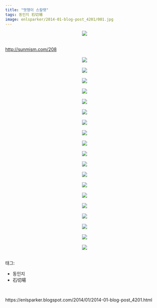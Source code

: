```yaml
---
title: "멋쟁이 스칼렛"
tags: 동인지 石切場
image: enlsparker/2014-01-blog-post_4201/001.jpg
---
```

<div class="article">
<div class="post-body entry-content" id="post-body-5135935691486224434" itemprop="description articleBody">
<div class="separator" style="clear: both; text-align: center;">
<a href="//3.bp.blogspot.com/-sZcHGgI-j7w/Us0g6JIQp1I/AAAAAAAABEE/3WM1syNDldY/s1600/Image_01.jpg" imageanchor="1" style="margin-left: 1em; margin-right: 1em;"><img border="0" src="{{ site.nasurl }}/enlsparker/2014-01-blog-post_4201/Image_01.jpg"/></a></div>
<br/>
<a name="more"></a><br/>
<a href="http://sunmism.com/208">http://sunmism.com/208</a><br/>
<div style="text-align: center;">
<br/></div>
<div class="separator" style="clear: both; text-align: center;">
<a href="//3.bp.blogspot.com/-A_2W5vOpRGY/Us0g6OUlsdI/AAAAAAAABEA/E3r10bA4mpg/s1600/Image_02.jpg" imageanchor="1" style="margin-left: 1em; margin-right: 1em;"><img border="0" src="{{ site.nasurl }}/enlsparker/2014-01-blog-post_4201/Image_02.jpg"/></a></div>
<br/>
<div class="separator" style="clear: both; text-align: center;">
<a href="//3.bp.blogspot.com/-ghfOiBs-3Qk/Us0g6PWuWtI/AAAAAAAABD8/xGhRRwkRWnw/s1600/Image_03.jpg" imageanchor="1" style="margin-left: 1em; margin-right: 1em;"><img border="0" src="{{ site.nasurl }}/enlsparker/2014-01-blog-post_4201/Image_03.jpg"/></a></div>
<br/>
<div class="separator" style="clear: both; text-align: center;">
<a href="//4.bp.blogspot.com/-mYoA4VA-MmU/Us0g63SSN1I/AAAAAAAABEY/3dLmAGUvAT8/s1600/Image_04.jpg" imageanchor="1" style="margin-left: 1em; margin-right: 1em;"><img border="0" src="{{ site.nasurl }}/enlsparker/2014-01-blog-post_4201/Image_04.jpg"/></a></div>
<br/>
<div class="separator" style="clear: both; text-align: center;">
<a href="//2.bp.blogspot.com/-PVOVT1CBuXU/Us0g672NqjI/AAAAAAAABEc/pksOMzACf9o/s1600/Image_05.jpg" imageanchor="1" style="margin-left: 1em; margin-right: 1em;"><img border="0" src="{{ site.nasurl }}/enlsparker/2014-01-blog-post_4201/Image_05.jpg"/></a></div>
<br/>
<div class="separator" style="clear: both; text-align: center;">
<a href="//2.bp.blogspot.com/-XQtjMA1RyYU/Us0g7HnnMeI/AAAAAAAABEQ/0tzm7rxfXLs/s1600/Image_06.jpg" imageanchor="1" style="margin-left: 1em; margin-right: 1em;"><img border="0" src="{{ site.nasurl }}/enlsparker/2014-01-blog-post_4201/Image_06.jpg"/></a></div>
<br/>
<div class="separator" style="clear: both; text-align: center;">
<a href="//4.bp.blogspot.com/-4SYfI7SXEqU/Us0g76YCZcI/AAAAAAAABEs/89UqsB15D9s/s1600/Image_07.jpg" imageanchor="1" style="margin-left: 1em; margin-right: 1em;"><img border="0" src="{{ site.nasurl }}/enlsparker/2014-01-blog-post_4201/Image_07.jpg"/></a></div>
<br/>
<div class="separator" style="clear: both; text-align: center;">
<a href="//4.bp.blogspot.com/-zdZY66jwtC4/Us0g8O0jzoI/AAAAAAAABEw/kMZt_QPdxio/s1600/Image_08.jpg" imageanchor="1" style="margin-left: 1em; margin-right: 1em;"><img border="0" src="{{ site.nasurl }}/enlsparker/2014-01-blog-post_4201/Image_08.jpg"/></a></div>
<br/>
<div class="separator" style="clear: both; text-align: center;">
<a href="//4.bp.blogspot.com/-6e63tcyP8hY/Us0g8E7ukRI/AAAAAAAABE0/xgIJpzADijI/s1600/Image_09.jpg" imageanchor="1" style="margin-left: 1em; margin-right: 1em;"><img border="0" src="{{ site.nasurl }}/enlsparker/2014-01-blog-post_4201/Image_09.jpg"/></a></div>
<br/>
<div class="separator" style="clear: both; text-align: center;">
<a href="//1.bp.blogspot.com/-xvjhP4tK4zI/Us0g8-vK0NI/AAAAAAAABE8/xUKWnhLBIks/s1600/Image_10.jpg" imageanchor="1" style="margin-left: 1em; margin-right: 1em;"><img border="0" src="{{ site.nasurl }}/enlsparker/2014-01-blog-post_4201/Image_10.jpg"/></a></div>
<br/>
<div class="separator" style="clear: both; text-align: center;">
<a href="//1.bp.blogspot.com/-3E7beM1kb_4/Us0g9QlAaGI/AAAAAAAABFQ/zNp3GvyGIHg/s1600/Image_11.jpg" imageanchor="1" style="margin-left: 1em; margin-right: 1em;"><img border="0" src="{{ site.nasurl }}/enlsparker/2014-01-blog-post_4201/Image_11.jpg"/></a></div>
<br/>
<div class="separator" style="clear: both; text-align: center;">
<a href="//3.bp.blogspot.com/-RNgSRcvLwkE/Us0g9cWSjKI/AAAAAAAABFI/NIVGjBXhicA/s1600/Image_12.jpg" imageanchor="1" style="margin-left: 1em; margin-right: 1em;"><img border="0" src="{{ site.nasurl }}/enlsparker/2014-01-blog-post_4201/Image_12.jpg"/></a></div>
<br/>
<div class="separator" style="clear: both; text-align: center;">
<a href="//4.bp.blogspot.com/-LuFIW3cR7v0/Us0g9ts9TFI/AAAAAAAABFU/PjqEg2JjF3Y/s1600/Image_13.jpg" imageanchor="1" style="margin-left: 1em; margin-right: 1em;"><img border="0" src="{{ site.nasurl }}/enlsparker/2014-01-blog-post_4201/Image_13.jpg"/></a></div>
<br/>
<div class="separator" style="clear: both; text-align: center;">
<a href="//4.bp.blogspot.com/-wM-NsnX7NTc/Us0g-O1mbeI/AAAAAAAABFc/Y2R5RdrHkAw/s1600/Image_14.jpg" imageanchor="1" style="margin-left: 1em; margin-right: 1em;"><img border="0" src="{{ site.nasurl }}/enlsparker/2014-01-blog-post_4201/Image_14.jpg"/></a></div>
<br/>
<div class="separator" style="clear: both; text-align: center;">
<a href="//1.bp.blogspot.com/-vYUke3kBIV0/Us0g-ZPMwEI/AAAAAAAABFk/8-UuC0q9EXo/s1600/Image_15.jpg" imageanchor="1" style="margin-left: 1em; margin-right: 1em;"><img border="0" src="{{ site.nasurl }}/enlsparker/2014-01-blog-post_4201/Image_15.jpg"/></a></div>
<br/>
<div class="separator" style="clear: both; text-align: center;">
<a href="//4.bp.blogspot.com/-Roo7meODMQQ/Us0g-qjyTNI/AAAAAAAABF0/amsM0Y50P4w/s1600/Image_16.jpg" imageanchor="1" style="margin-left: 1em; margin-right: 1em;"><img border="0" src="{{ site.nasurl }}/enlsparker/2014-01-blog-post_4201/Image_16.jpg"/></a></div>
<br/>
<div class="separator" style="clear: both; text-align: center;">
<a href="//3.bp.blogspot.com/-MGkZ-9eg71s/Us0g-4i5SrI/AAAAAAAABFs/SayLa-HVJzI/s1600/Image_17.jpg" imageanchor="1" style="margin-left: 1em; margin-right: 1em;"><img border="0" src="{{ site.nasurl }}/enlsparker/2014-01-blog-post_4201/Image_17.jpg"/></a></div>
<br/>
<div class="separator" style="clear: both; text-align: center;">
<a href="//1.bp.blogspot.com/-BytnV3kCNX4/Us0g_GWxuTI/AAAAAAAABF8/sLUYp7zPjC0/s1600/Image_18.jpg" imageanchor="1" style="margin-left: 1em; margin-right: 1em;"><img border="0" src="{{ site.nasurl }}/enlsparker/2014-01-blog-post_4201/Image_18.jpg"/></a></div>
<br/>
<div class="separator" style="clear: both; text-align: center;">
<a href="//4.bp.blogspot.com/-9Np0ClQm2_8/Us0g_nivYBI/AAAAAAAABGE/trvkMWRt3-4/s1600/Image_19.jpg" imageanchor="1" style="margin-left: 1em; margin-right: 1em;"><img border="0" src="{{ site.nasurl }}/enlsparker/2014-01-blog-post_4201/Image_19.jpg"/></a></div>
<br/>
<div class="separator" style="clear: both; text-align: center;">
<a href="//2.bp.blogspot.com/-w0IW8EYiMRs/Us0g_zy6ajI/AAAAAAAABGM/Uu-bm_wwIIY/s1600/Image_20.jpg" imageanchor="1" style="margin-left: 1em; margin-right: 1em;"><img border="0" src="{{ site.nasurl }}/enlsparker/2014-01-blog-post_4201/Image_20.jpg"/></a></div>
<div style="text-align: center;">
<br/></div>
<div style="clear: both;"></div>
</div></div><div class="tagTrail">
<p>태그: </p>
<ul>
<li>동인지</li>
<li>石切場</li>
</ul>
</div>
<br/>
<p id="refer">https://enlsparker.blogspot.com/2014/01/2014-01-blog-post_4201.html</p>
<br/>
